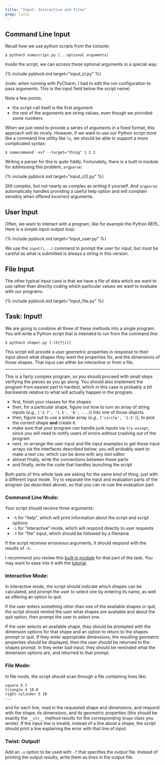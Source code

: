 ```yaml
---
title: "Input: Interactive and Files"
prep: lists
---
```


## Command Line Input

Recall how we use python scripts from the console:

~~~
$ python3 somescript.py [...optional arguments]
~~~

Inside the script, we can access these optional arguments in a special way:

{% include pyblock.md target="input_cl.py" %}

(note: when running with PyCharm, I had to edit the run configuration to pass
arguments.  This is the input field below the script name)

Note a few points:

 - the script call itself is the first argument
 - the rest of the arguments are string values, even though we provided some numbers

When we just need to provide a series of arguments in a fixed format, this approach
will do nicely.  However, if we want to use our Python script more like a command line
utility like `ls`, we should be able to support a more complicated syntax:

~~~
$ somecommand -xvf --target="thing" 1 2 3
~~~

Writing a parser for this is *quite* fiddly.  Fortunately, there is a built in
module for addressing this problem, `argparse`:

{% include pyblock.md target="input_cl2.py" %}

Still complex, but not nearly as complex as writing it yourself.  And `argparse`
automatically handles providing a useful help option and will complain sensibly when offered
incorrect arguments.

## User Input

Often, we want to interact with a program, like for example the Python REPL.  Here
is a simple input-output loop:

{% include pyblock.md target="input_user.py" %}

We use the `input(\...)` command to prompt the user for input, but must be careful
as what is submitted is always a string in this version.

## File Input

The other typical input case is that we have a file of data which we want to use
rather than directly coding which particular values we want to evaluate with
our programs.

{% include pyblock.md target="input_file.py" %}

## Task: Input!

We are going to combine all three of these methods into a single program. You
will write a Python script that is intended to run from the command line:

~~~
$ python3 shaper.py [-(h|f|i)]
~~~

This script will provide a user geometric properties in response to their input
about what shapes they want the properties for, and the dimensions of those
shapes.  That input can either be interactive or from a file.

* * *

This is a fairly complex program, so you should proceed with small steps
verifying the pieces as you go along.  You should also implement the program from easiest
part to hardest, which in this case is probably a bit *backwards* relative to what will
actually happen in the program.

 - first, finish your classes for the shapes.
 - then, for a particular shape, figure out how to turn an array of string inputs
 (*e.g.*, `['3.7', '1.5', '6', ...]`) into one of those objects.
 - then, figure out to use a similar array (*e.g.*, `['circle', '1.5']`), to pick
 the correct shape **and** create it.
 - make sure that your program can handle junk inputs via `try-except`, since you
 will need to notify users of errors *without* crashing out of the program
 - next, re-arrange the user input and file input examples to get those input
 arrays via the interfaces described below; you will probably want to make a test csv,
 which can be done with any text editor
 - almost finally, write the connections between these parts
 - and finally, write the code that handles launching the script

Both parts of this whole task are asking for the same kind of thing, just with a
different input mode.  Try to separate the input and evaluation parts of the
program (as described above), so that you can re-use the evaluation part.

### Command Line Mode:

Your script should receive three arguments:

 - `-h` for \"help\", which will print information about the script and script
 options
 - `-i` for \"interactive\" mode, which will respond directly to user requests
 - `-f` for \"file\" input, which should be followed by a filename

If the script receives erroneous arguments, it should respond with the results
of `-h`.

I recommend you review this [built in module](https://docs.python.org/dev/library/argparse.html) for
that part of the task.  You may want to ease into it with the [tutorial](https://docs.python.org/dev/howto/argparse.html#id1).

### Interactive Mode:

In interactive mode, the script should indicate which shapes can be calculated,
and prompt the user to select one by entering its name, as well as offering an
option to quit.

If the user enters something other than one of the available shapes or quit, the
script should remind the user what shapes are available and about the quit option,
then prompt the user to select one.

If the user selects an available shape, they should be prompted with the dimension
options for that shape and an option to return to the shapes prompt or quit.
If they enter appropriate dimensions, the resulting geometric properties should be
displayed, then the user should be returned to the shapes prompt.  In they enter
bad input, they should be reminded what the dimension options are, and
returned to that prompt.

### File Mode:

In file mode, the script should scan through a file containing lines like:

~~~
square 5.7
triangle 4 10.0
right-cylinder 5 10
...
~~~

and for each line, read in the requested shape and dimensions, and respond with
the shape, its dimensions, and its geometric properties (this should be exactly
the `__str__` method results for the corresponding `Shape` class you wrote).
If the input line is invalid, instead of a line about a shape, the script should
print a line explaining the error with that line of input.

### Twist: Output!

Add an `-o` option to be used with `-f` that specifies the output file.  Instead
of printing the output results, write them as lines in the output file.
